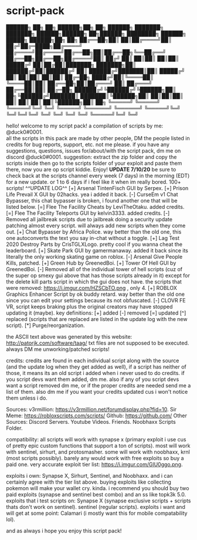 # script-pack
██████╗ ██╗   ██╗ ██████╗██╗  ██╗ ██████╗ ███████╗    ███████╗ ██████╗██████╗ ██╗██████╗ ████████╗    ██████╗  █████╗  ██████╗██╗  ██╗
██╔══██╗██║   ██║██╔════╝██║ ██╔╝██╔═████╗██╔════╝    ██╔════╝██╔════╝██╔══██╗██║██╔══██╗╚══██╔══╝    ██╔══██╗██╔══██╗██╔════╝██║ ██╔╝
██║  ██║██║   ██║██║     █████╔╝ ██║██╔██║███████╗    ███████╗██║     ██████╔╝██║██████╔╝   ██║       ██████╔╝███████║██║     █████╔╝ 
██║  ██║██║   ██║██║     ██╔═██╗ ████╔╝██║╚════██║    ╚════██║██║     ██╔══██╗██║██╔═══╝    ██║       ██╔═══╝ ██╔══██║██║     ██╔═██╗ 
██████╔╝╚██████╔╝╚██████╗██║  ██╗╚██████╔╝███████║    ███████║╚██████╗██║  ██║██║██║        ██║       ██║     ██║  ██║╚██████╗██║  ██╗
╚═════╝  ╚═════╝  ╚═════╝╚═╝  ╚═╝ ╚═════╝ ╚══════╝    ╚══════╝ ╚═════╝╚═╝  ╚═╝╚═╝╚═╝        ╚═╝       ╚═╝     ╚═╝  ╚═╝ ╚═════╝╚═╝  ╚═╝
                                                                                                                                        
                                                                                                                               
hello! welcome to my script pack! a compilation of scripts by me: @duck0#0001.  
all the scripts in this pack are made by other people, DM the people listed in credits for bug reports, support, etc. not me please.
if you have any suggestions, questions, issues for/about/with the script pack, dm me on discord @duck0#0001.
suggestion: extract the zip folder and copy the scripts inside then go to the scripts folder of your exploit and paste them there, now you are op script kiddie.
Enjoy!
**UPDATE 7/10/20**
be sure to check back at the scripts channel every week (7 days) in the morning (EDT) for a new update. or 1 to 6 days if i feel like it when im really bored.
100+ scripts!
  ^^UPDATE LOG^^
[+] Arsenal TintenFisch GUI by Serpex.
[+] Prison Life Prevail X GUI by 02hacks. yea i added it back.
[-] CurseEm v1 Chat Bypasser, this chat bypasser is broken, i found another one that will be listed below.
[=] Flee The Facility Cheats by LeviTheOtaku. added credits.
[=] Flee The Facility Teleports GUI by kelvin3333. added credits.
[-] Removed all jailbreak scripts due to jailbreak doing a security update patching almost every script. will always add new scripts when they come out.
[+] Chat Bypasser by Africa Police. way better than the old one, this one autoconverts the text you say in-chat without a toggle.
[+] Lag Test 2020 Destroy Parts by CrisTGLXLogo. pretty cool if you wanna cheat the leaderboard.
[+] Skate Park GUI by gamermanaway. added it back since its literally the only working skating game on roblox.
[-] Arsenal Give People Kills, patched. 
[+] Green Hub by GreenedBoi.
[+] Tower Of Hell GUI by GreenedBoi.
[-] Removed all of the individual tower of hell scripts (cuz of the super op smexy gui above that has those scripts already in it) except for the delete kill parts script in which the gui does not have. the scripts that were removed: https://i.imgur.com/HZSCbTO.png , only 4.
[+] ROBLOX Graphics Enhancer Script by ok buddy retard. way better than the old one since you can edit your settings because its not obfuscated.
[-] CLOVR FE VR, script keeps braking plus the original creators may have stopped updating it (maybe).
key definitions:
[+] added
[-] removed
[=] updated
[^] replaced (scripts that are replaced are listed in the update log with the new script).
[*] Purge/reorganization.                  

the ASCII text above was generated by this website: http://patorjk.com/software/taag/
txt files are not supposed to be executed.
always DM me unworking/patched scripts!

credits: 
credits are found in each individual script along with the source (and the update log when they get added as well), if a script has neither of those, it means its an old script i added when i never used to do credits. if you script devs want them added, dm me.
also if any of you script devs want a script removed dm me, or if the proper credits are needed send me a list of them. also dm me if you want your credits updated cus i won't notice them unless i do.

Sources: 
v3rmillion: https://v3rmillion.net/forumdisplay.php?fid=10.
Sir Meme: https://robloxscripts.com/scripts/
Github: https://github.com/
Other Sources: 
Discord Servers. 
Youtube Videos.
Friends.
Noobhaxx Scripts Folder.

compatibility: 
all scripts will work with synapse x (primary exploit i use cus of pretty epic custom functions that support a ton of scripts). 
most will work with sentinel, sirhurt, and protosmasher.
some will work with noobhaxx, krnl (most scripts possibly).
barely any would work with free exploits so buy a paid one.
very accurate exploit tier list: https://i.imgur.com/GlU0ggo.png.

exploits i own: Synapse X, Sirhurt, Sentinel, and Noobhaxx. and i can certainly agree with the tier list above. buying exploits like collecting pokemon will make your wallet cry. kinda. i recommend you should buy two paid exploits (synapse and sentinel best combo) and an ss like topk3k 5.0.
exploits that i test scripts on: Synapse X (synapse exclusive scripts + scripts thats don't work on sentinel). sentinel (regular scripts).
exploits i want and will get at some point: Calamari (i mostly want this for mobile compatability lol).

and as always i hope you enjoy this script pack!                                                                                                                                                                
